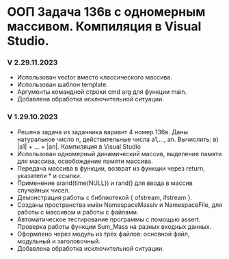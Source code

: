 # ООП Задача 136в с одномерным массивом. Компиляция в Visual Studio.
### V 2.29.11.2023
- Использован vector вместо классического массива.
- Использован шаблон template.
- Аргументы командной строки cmd arg для функции main.
- Добавлена обработка исключительной ситуации.

### V 1.29.10.2023
- Решена задача из задачника вариант 4 номер 136в.
  Даны натуральное число n, действительные числа a1,..., an. Вычислить: в) |a1| + ... + |an|. Компиляция в Visual Studio
- Использован одномерный динамический массив, выделение памяти для массива, освобождение памяти массива.
- Передача массива в функции, возврат из функции через return, указатели * и ссылки.
- Применение srand(time(NULL)) и rand() для ввода в массив случайных чисел.
- Демонстрация работы с библиотекой <fstream> { ofstream, ifstream }.
- Созданы пространства имён NamespaceMassiv и NamespaceFile, для работы с массивом и работы с файлами.
- Автоматическое тестирование программы с помощью assert. Проверка работы функции Sum_Mass на разных входных данных.
- Оформлено через модуль из трёх файлов: основной файл, модульный и заголовочный.
- Добавлена обработка исключительной ситуации.
